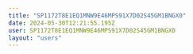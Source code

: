 ```yaml
---
title: "SP1172T8E1EQ1MNW9E46MPS91X7D02S45GM1BNGX0"
date: 2024-05-30T12:21:55.195Z
user: SP1172T8E1EQ1MNW9E46MPS91X7D02S45GM1BNGX0
layout: "users"
---
```

    
